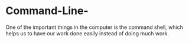 # Command-Line-
One of the important things in the computer is the command shell, which helps us to have our work done easily instead of doing much work.
